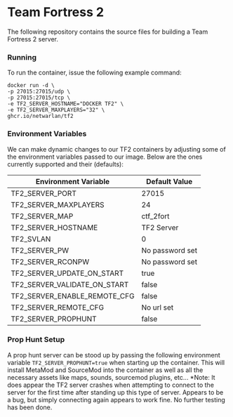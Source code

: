 # Team Fortress 2
              
The following repository contains the source files for building a Team Fortress 2 server.


### Running
To run the container, issue the following example command:
```
docker run -d \
-p 27015:27015/udp \
-p 27015:27015/tcp \
-e TF2_SERVER_HOSTNAME="DOCKER TF2" \
-e TF2_SERVER_MAXPLAYERS="32" \
ghcr.io/netwarlan/tf2
```

### Environment Variables
We can make dynamic changes to our TF2 containers by adjusting some of the environment variables passed to our image.
Below are the ones currently supported and their (defaults):

Environment Variable | Default Value
-------------------- | -------------
TF2_SERVER_PORT | 27015
TF2_SERVER_MAXPLAYERS | 24
TF2_SERVER_MAP | ctf_2fort
TF2_SERVER_HOSTNAME | TF2 Server
TF2_SVLAN | 0
TF2_SERVER_PW | No password set
TF2_SERVER_RCONPW | No password set
TF2_SERVER_UPDATE_ON_START | true
TF2_SERVER_VALIDATE_ON_START | false
TF2_SERVER_ENABLE_REMOTE_CFG | false
TF2_SERVER_REMOTE_CFG | No url set
TF2_SERVER_PROPHUNT | false


### Prop Hunt Setup
A prop hunt server can be stood up by passing the following environment variable `TF2_SERVER_PROPHUNT=true` when starting up the container. 
This will install MetaMod and SourceMod into the container as well as all the necessary assets like maps, sounds, sourcemod plugins, etc...
*Note: It does appear the TF2 server crashes when attempting to connect to the server for the first time after standing up this type of server. Appears to be a bug, but simply connecting again appears to work fine. No further testing has been done.